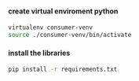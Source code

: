 

#### create virtual enviroment python
```sh
virtualenv consumer-venv
source ./consumer-venv/bin/activate
```


#### install the libraries

```sh
pip install -r requirements.txt
```